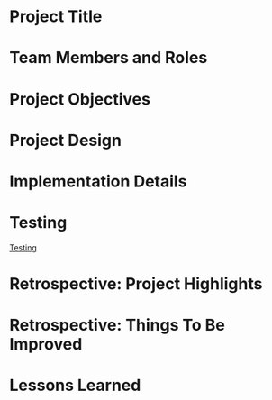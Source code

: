 # Project Title

# Team Members and Roles

# Project Objectives

# Project Design

# Implementation Details

# Testing

[Testing](Testing.md)

# Retrospective: Project Highlights

# Retrospective: Things To Be Improved 

# Lessons Learned 
